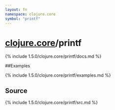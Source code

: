 ```yaml
---
layout: fn
namespace: clojure.core
symbol: "printf"
---
```


# [clojure.core](../)/printf

{% include 1.5.0/clojure.core/printf/docs.md %}

##Examples

{% include 1.5.0/clojure.core/printf/examples.md %}
## Source
{% include 1.5.0/clojure.core/printf/src.md %}


